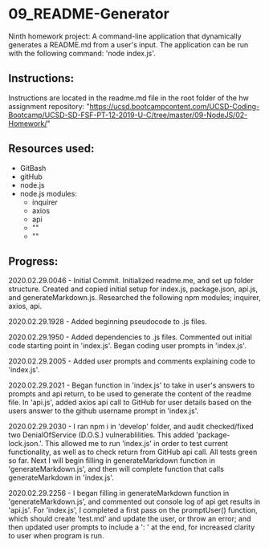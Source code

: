 # 09_README-Generator
Ninth homework project: A command-line application that dynamically generates a README.md from a user's input. The application can be run with the following command: 'node index.js'.

Instructions:
------------
Instructions are located in the readme.md file in the root folder of the hw assignment repository: "https://ucsd.bootcampcontent.com/UCSD-Coding-Bootcamp/UCSD-SD-FSF-PT-12-2019-U-C/tree/master/09-NodeJS/02-Homework/"


Resources used:
------------
- GitBash
- gitHub
- node.js
- node.js modules:
	- inquirer
	- axios
	- api
	- ""
	- ""


Progress:
------------
2020.02.29.0046 - Initial Commit.  Initialized readme.me, and set up folder structure.  Created and copied initial setup for index.js, package.json, api.js, and generateMarkdown.js. Researched the following npm modules; inquirer, axios, api. 

2020.02.29.1928 - Added beginning pseudocode to .js files.

2020.02.29.1950 - Added dependencies to .js files. Commented out initial code starting point in 'index.js'.  Began coding user prompts in 'index.js'.

2020.02.29.2005 - Added user prompts and comments explaining code to 'index.js'.

2020.02.29.2021 - Began function in 'index.js' to take in user's answers to prompts and api return, to be used to generate the content of the readme file.  In 'api.js', added axios api call to GitHub for user details based on the users answer to the github username prompt in 'index.js'.  

2020.02.29.2030 - I ran npm i in 'develop' folder, and audit checked/fixed two DenialOfService (D.O.S.) vulnerablilities. This added 'package-lock.json.'. This allowed me to run 'index.js' in order to test current functionality, as well as to check return from GitHub api call.  All tests green so far.  Next I will begin filling in generateMarkdown function in 'generateMarkdown.js', and then will complete function that calls generateMarkdown in 'index.js'.

2020.02.29.2256 - I began filling in generateMarkdown function in 'generateMarkdown.js', and commented out console log of api get results in 'api.js'.  For 'index.js', I completed a first pass on the promptUser() function, which should create 'test.md' and update the user, or throw an error; and then updated user prompts to include a ': ' at the end, for increased clarity to user when program is run.